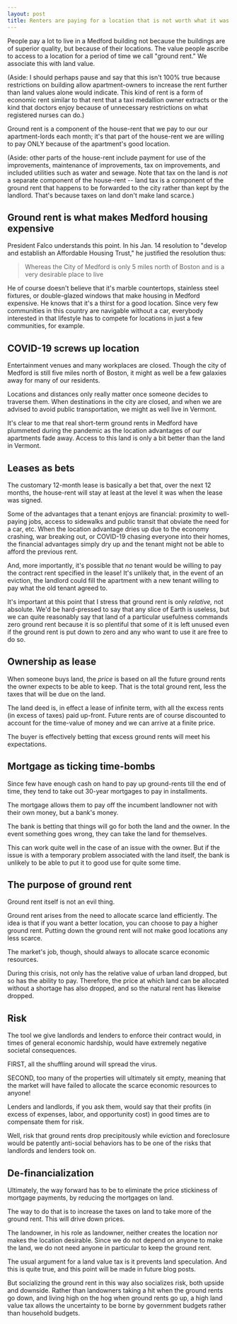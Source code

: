 ```yaml
---
layout: post
title: Renters are paying for a location that is not worth what it was at the time the lease was signed.
---
```


People pay a lot to live in a Medford building not because the buildings are of superior quality, but because of their locations. The value people ascribe to access to a location for a period of time we call "ground rent." We associate this with land value. 

(Aside: I should perhaps pause and say that this isn't 100% true because restrictions on building allow apartment-owners to increase the rent further than land values alone would indicate. This kind of rent is a form of economic rent similar to that rent that a taxi medallion owner extracts or the kind that doctors enjoy because of unnecessary restrictions on what registered nurses can do.)

Ground rent is a component of the house-rent that we pay to our our apartment-lords each month; it's that part of the house-rent we are willing to pay ONLY because of the apartment's good location.

(Aside: other parts of the house-rent include payment for use of the improvements, maintenance of improvements, tax on improvements, and included utilities such as water and sewage. Note that tax on the land is *not* a separate component of the house-rent -- land tax is a component of the ground rent that happens to be forwarded to the city rather than kept by the landlord. That's because taxes on land don't make land scarce.)

## Ground rent is what makes Medford housing expensive

President Falco understands this point. In his Jan. 14 resolution to "develop and establish an Affordable Housing Trust," he justified the resolution thus:

> Whereas the City of Medford is only 5 miles north of Boston and is a very desirable place to live

He of course doesn't believe that it's marble countertops, stainless steel fixtures, or double-glazed windows that make housing in Medford expensive. He knows that it's a thirst for a good location. Since very few communities in this country are navigable without a car, everybody interested in that lifestyle has to compete for locations in just a few communities, for example.

## COVID-19 screws up location

Entertainment venues and many workplaces are closed. Though the city of Medford is still five miles north of Boston, it might as well be a few galaxies away for many of our residents.

Locations and distances only really matter once someone decides to traverse them. When destinations in the city are closed, and when we are advised to avoid public transportation, we might as well live in Vermont.

It's clear to me that real short-term ground rents in Medford have plummeted during the pandemic as the location advantages of our apartments fade away. Access to this land is only a bit better than the land in Vermont.

## Leases as bets

The customary 12-month lease is basically a bet that, over the next 12 months, the house-rent will stay at least at the level it was when the lease was signed.

Some of the advantages that a tenant enjoys are financial: proximity to well-paying jobs, access to sidewalks and public transit that obviate the need for a car, etc. When the location advantage dries up due to the economy crashing, war breaking out, or COVID-19 chasing everyone into their homes, the financial advantages simply dry up and the tenant might not be able to afford the previous rent.

And, more importantly, it's possible that *no* tenant would be willing to pay the contract rent specified in the lease! It's unlikely that, in the event of an eviction, the landlord could fill the apartment with a new tenant willing to pay what the old tenant agreed to.

It's important at this point that I stress that ground rent is only *relative,* not absolute. We'd be hard-pressed to say that any slice of Earth is useless, but we can quite reasonably say that land of a particular usefulness commands zero ground rent because it is so plentiful that some of it is left unused even if the ground rent is put down to zero and any who want to use it are free to do so. 

## Ownership as lease

When someone buys land, the *price* is based on all the future ground rents the owner expects to be able to keep. That is the total ground rent, less the taxes that will be due on the land.

The land deed is, in effect a lease of infinite term, with all the excess rents (in excess of taxes) paid up-front. Future rents are of course discounted to account for the time-value of money and we can arrive at a finite price. 

The buyer is effectively betting that excess ground rents will meet his expectations.

## Mortgage as ticking time-bombs

Since few have enough cash on hand to pay up ground-rents till the end of time, they tend to take out 30-year mortgages to pay in installments.

The mortgage allows them to pay off the incumbent landlowner not with their own money, but a bank's money.

The bank is betting that things will go for both the land and the owner. In the event something goes wrong, they can take the land for themselves.

This can work quite well in the case of an issue with the owner. But if the issue is with a temporary problem associated with the land itself, the bank is unlikely to be able to put it to good use for quite some time. 

## The purpose of ground rent

Ground rent itself is not an evil thing.

Ground rent arises from the need to allocate scarce land efficiently. The idea is that if you want a better location, you can choose to pay a higher ground rent. Putting down the ground rent will not make good locations any less scarce.

The market's job, though, should always to allocate scarce economic resources.

During this crisis, not only has the relative value of urban land dropped, but so has the ability to pay. Therefore, the price at which land can be allocated without a shortage has also dropped, and so the natural rent has likewise dropped.

## Risk

The tool we give landlords and lenders to enforce their contract would, in times of general economic hardship, would have extremely negative societal consequences.

FIRST, all the shuffling around will spread the virus.

SECOND, too many of the properties will ultimately sit empty, meaning that the market will have failed to allocate the scarce economic resources to anyone!

Lenders and landlords, if you ask them, would say that their profits (in excess of expenses, labor, and opportunity cost) in good times are to compensate them for risk.

Well, risk that ground rents drop precipitously while eviction and foreclosure would be patently anti-social behaviors has to be one of the risks that landlords and lenders took on.

## De-financialization

Ultimately, the way forward has to be to eliminate the price stickiness of mortgage payments, by reducing the mortgages on land.

The way to do that is to increase the taxes on land to take more of the ground rent. This will drive down prices.

The landowner, in his role as landowner, neither creates the location nor makes the location desirable. Since we do not depend on anyone to make the land, we do not need anyone in particular to keep the ground rent.

The usual argument for a land value tax is it prevents land speculation. And this is quite true, and this point will be made in future blog posts. 

But socializing the ground rent in this way also socializes risk, both upside and downside. Rather than landowners taking a hit when the ground rents go down, and living high on the hog when ground rents go up, a high land value tax allows the uncertainty to be borne by government budgets rather than household budgets. 
